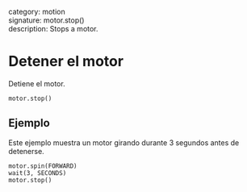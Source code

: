category: motion  
signature: motor.stop()  
description: Stops a motor.

# Detener el motor

Detiene el motor.

```don
motor.stop()
```

## Ejemplo

Este ejemplo muestra un motor girando durante 3 segundos antes de detenerse.

```don
motor.spin(FORWARD)
wait(3, SECONDS)
motor.stop()
```

<advanced>
</advanced>
